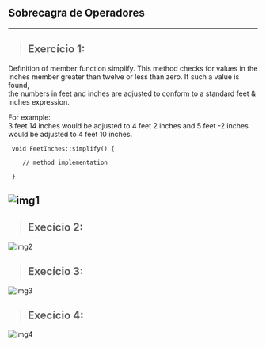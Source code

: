 ## Sobrecagra de Operadores

---

> ## Exercício 1:
  Definition of member function simplify. This method checks for values in the inches member greater than twelve or less than zero. If such a value is found,       
  the numbers in feet and inches are adjusted to conform to a standard feet & inches expression. 
  
  For example:    
    3 feet 14 inches would be adjusted to 4 feet 2 inches and 
    5 feet -2 inches would be adjusted to 4 feet 10 inches.   
  
```
 void FeetInches::simplify() {

    // method implementation

 }
```
 

  ![img1](./img/over1_resultado.png)
 ---

> ## Execício 2:

  ![img2](./img/over2_resultado.png)

> ## Execício 3:

  ![img3](./img/over3_resultado.png)

> ## Execício 4:

  ![img4](./img/over4_resultado.png)

